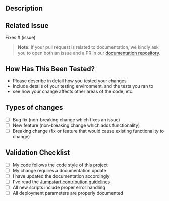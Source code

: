 <!--- Provide a general summary of your changes in the Title above -->

## Description
<!--- Describe your changes in detail -->

## Related Issue
<!--- If fixing a bug or implementing a feature, please link to the issue here: -->
Fixes # (issue)

> **Note:** If your pull request is related to documentation, we kindly ask you to open both an issue and a PR in our [documentation repository](https://github.com/Azure/arc_jumpstart_docs).

## How Has This Been Tested?

- Please describe in detail how you tested your changes
- Include details of your testing environment, and the tests you ran to
- see how your change affects other areas of the code, etc.

## Types of changes
<!--- What types of changes does your code introduce? Put an `x` in all the boxes that apply: -->
- [ ] Bug fix (non-breaking change which fixes an issue)
- [ ] New feature (non-breaking change which adds functionality)
- [ ] Breaking change (fix or feature that would cause existing functionality to change)

## Validation Checklist
- [ ] My code follows the code style of this project
- [ ] My change requires a documentation update
- [ ] I have updated the documentation accordingly
- [ ] I've read the [Jumpstart contribution guidelines](https://aka.ms/JumpstartContribution)
- [ ] All new scripts include proper error handling
- [ ] All deployment parameters are properly documented
